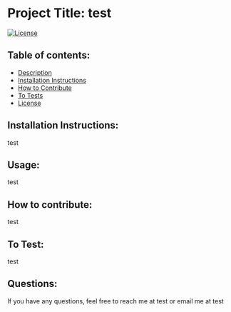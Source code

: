 # Project Title: test
[![License](https://img.shields.io/badge/License-MIT-blue.svg)](https://opensource.org/licenses/)

        
## Table of contents:
* [Description](#description)
* [Installation Instructions](#installation)
* [How to Contribute](#contribution)
* [To Tests](#tests)
* [License](#license)
## Installation Instructions:
test
## Usage:
test
## How to contribute:
test
## To Test:
test
## Questions:
If you have any questions, feel free to reach me at test or email me at 
test

